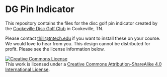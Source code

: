 # DG Pin Indicator
This repository contains the files for the disc golf pin indicator created by the [Cookeville Disc Golf Club](https://www.facebook.com/groups/122397574495499/) in Cookeville, TN.

Please contact thill@tntech.edu if you want to install these on your course. We would love to hear from you. This design cannot be distributed for profit. Please see the license information below.  

<a rel="license" href="http://creativecommons.org/licenses/by-sa/4.0/"><img alt="Creative Commons License" style="border-width:0" src="https://i.creativecommons.org/l/by-sa/4.0/88x31.png" /></a><br />This work is licensed under a <a rel="license" href="http://creativecommons.org/licenses/by-sa/4.0/">Creative Commons Attribution-ShareAlike 4.0 International License</a>.
